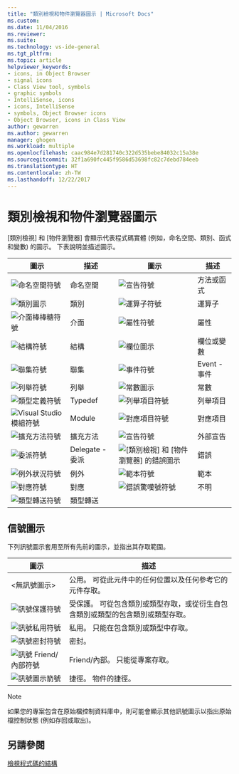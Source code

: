 ```yaml
---
title: "類別檢視和物件瀏覽器圖示 | Microsoft Docs"
ms.custom: 
ms.date: 11/04/2016
ms.reviewer: 
ms.suite: 
ms.technology: vs-ide-general
ms.tgt_pltfrm: 
ms.topic: article
helpviewer_keywords:
- icons, in Object Browser
- signal icons
- Class View tool, symbols
- graphic symbols
- IntelliSense, icons
- icons, IntelliSense
- symbols, Object Browser icons
- Object Browser, icons in Class View
author: gewarren
ms.author: gewarren
manager: ghogen
ms.workload: multiple
ms.openlocfilehash: caac984e7d281740c322d535bebe84032c15a38e
ms.sourcegitcommit: 32f1a690fc445f9586d53698fc82c7debd784eeb
ms.translationtype: HT
ms.contentlocale: zh-TW
ms.lasthandoff: 12/22/2017
---
```

# <a name="class-view-and-object-browser-icons"></a>類別檢視和物件瀏覽器圖示

[類別檢視] 和 [物件瀏覽器] 會顯示代表程式碼實體 (例如，命名空間、類別、函式和變數) 的圖示。 下表說明並描述圖示。

|圖示|描述|圖示|描述|
|----------|-----------------|----------|-----------------|
|![命名空間符號](../ide/media/vxnamespace_icon.gif "vxNamespace_Icon")|命名空間|![宣告符號](../ide/media/vxmethod_icon.gif "vxMethod_Icon")|方法或函式|
|![類別圖示](../ide/media/vxclass_icon.gif "vxClass_Icon")|類別|![運算子符號](../ide/media/vxoperator_icon.gif "vxOperator_Icon")|運算子|  
|![介面棒棒糖符號](../ide/media/vxinterface_icon.gif "vxInterface_Icon")|介面|![屬性符號](../ide/media/vxproperty_icon.gif "vxProperty_Icon")|屬性|
|![結構符號](../ide/media/vxstruct_icon.gif "vxStruct_Icon")|結構|![欄位圖示](../ide/media/vxfield_icon.gif "vxField_Icon")|欄位或變數|  
|![聯集符號](../ide/media/vxunion_icon.gif "vxUnion_Icon")|聯集|![事件符號](../ide/media/vxevent_icon.gif "vxEvent_Icon")|Event - 事件|  
|![列舉符號](../ide/media/vxenum_icon.gif "vxEnum_Icon")|列舉|![常數圖示](../ide/media/vxconstant_icon.gif "vxConstant_Icon")|常數|  
|![類型定義符號](../ide/media/vxtypedef_icon.gif "vxTypeDef_Icon")|Typedef|![列舉項目符號](../ide/media/vxenumitem_icon.gif "vxEnumItem_Icon")|列舉項目|  
|![Visual Studio 模組符號](../ide/media/vxmodule_icon.gif "vxModule_Icon")|Module|![對應項目符號](../ide/media/vxmapitem_icon.gif "vxMapItem_Icon")|對應項目|  
|![擴充方法符號](../ide/media/extensionmethod.gif "ExtensionMethod")|擴充方法|![宣告符號](../ide/media/vxmethod_icon.gif "vxMethod_Icon")|外部宣告|  
|![委派符號](../ide/media/vxdelegate_icon.gif "vxDelegate_Icon")|Delegate - 委派|![[類別檢視] 和 [物件瀏覽器] 的錯誤圖示](../ide/media/erroricon.gif "ErrorIcon")|錯誤|  
|![例外狀況符號](../ide/media/vxexception_icon.gif "vxException_Icon")|例外|![範本符號](../ide/media/vxtemplate_icon.gif "vxTemplate_Icon")|範本|  
|![對應符號](../ide/media/vxmap_icon.gif "vxMap_Icon")|對應|![錯誤驚嘆號符號](../ide/media/vxerror_icon.gif "vxError_Icon")|不明|  
|![類型轉送符號](../ide/media/ob_type_forward.gif "ob_type_forward")|類型轉送|||  

## <a name="signal-icons"></a>信號圖示

下列訊號圖示套用至所有先前的圖示，並指出其存取範圍。

|圖示|描述|
|----------|-----------------|  
|\<無訊號圖示>|公用。 可從此元件中的任何位置以及任何參考它的元件存取。|  
|![訊號保護符號](../ide/media/vxsignal_icon_key.gif "vxSignal_Icon_Key")|受保護。 可從包含類別或類型存取，或從衍生自包含類別或類型的包含類別或類型存取。|  
|![訊號私用符號](../ide/media/vxsignal_icon_lock.gif "vxSignal_Icon_Key")|私用。 只能在包含類別或類型中存取。|  
|![訊號密封符號](../ide/media/vxsignal_icon_envelope.gif "vxSignal_Icon_Key")|密封。|  
|![訊號 Friend&#47;內部符號](../ide/media/vxsignal_icon_diamond.gif "vxSignal_Icon_Diamond")|Friend/內部。 只能從專案存取。|  
|![訊號圖示箭號](../ide/media/vxsignal_icon_arrow.gif "vxSignal_Icon_Arrow")|捷徑。 物件的捷徑。|

> [!NOTE]
> 如果您的專案包含在原始檔控制資料庫中，則可能會顯示其他訊號圖示以指出原始檔控制狀態 (例如存回或取出)。

## <a name="see-also"></a>另請參閱

[檢視程式碼的結構](../ide/viewing-the-structure-of-code.md)